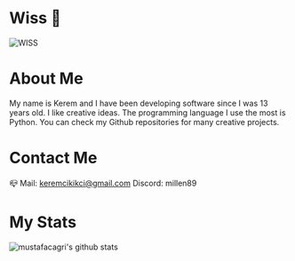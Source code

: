# Wiss 👋
![WISS](https://github.com/KeremCikikci/KeremCikikci/assets/98697826/394bdcfa-b56d-43ca-b55f-2d9ad2f2951c)

# About Me
My name is Kerem and I have been developing software since I was 13 years old. I like creative ideas. The programming language I use the most is Python. You can check my Github repositories for many creative projects.

# Contact Me
📪 Mail: keremcikikci@gmail.com
Discord: millen89

# My Stats
![mustafacagri's github stats](https://github-readme-stats.vercel.app/api?username=keremCikikci&hide=contribs,prs)
